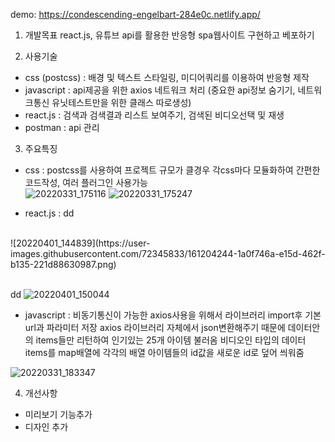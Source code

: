demo:  https://condescending-engelbart-284e0c.netlify.app/

1. 개발목표
react.js, 유튜브 api를 활용한 반응형 spa웹사이트 구현하고 베포하기

2. 사용기술
- css (postcss) : 배경 및 텍스트 스타일링, 미디어쿼리를 이용하여 반응형 제작
- javascript : api제공을 위한 axios 네트워크 처리 (중요한 api정보 숨기기, 네트워크통신 유닛테스트만을 위한 클래스 따로생성)
- react.js :  검색과 검색결과 리스트 보여주기, 검색된 비디오선택 및 재생 
- postman : api 관리

3. 주요특징
- css : postcss를 사용하여 프로젝트 규모가 클경우 각css마다 모듈화하여 간편한 코드작성, 여러 플러그인 사용가능 <br>
![20220331_175116](https://user-images.githubusercontent.com/72345833/161017102-54627baa-5205-4579-8ac4-5a0f8482737b.png)
![20220331_175247](https://user-images.githubusercontent.com/72345833/161017172-cf6f5b34-6930-4327-b6c8-498da85f0443.png)

- react.js : dd
<br>
![20220401_144839](https://user-images.githubusercontent.com/72345833/161204244-1a0f746a-e15d-462f-b135-221d88630987.png)

<br> dd
![20220401_150044](https://user-images.githubusercontent.com/72345833/161204257-bedffbce-1f49-4054-a17b-99f6ac1c1760.png)


- javascript : 
비동기통신이 가능한 axios사용을 위해서 라이브러리 import후 기본url과 파라미터 저장 
axios 라이브러리 자체에서 json변환해주기 때문에 데이터안의 items들만 리턴하여 인기있는 25개 아이템 불러옴
비디오인 타입의 데이터 items를 map배열에 각각의 배열 아이템들의 id값을 새로운 id로 덮어 씌워줌 <br>

![20220331_183347](https://user-images.githubusercontent.com/72345833/161024869-69d90842-352e-4c3f-b3c6-73031834aaec.png)





4. 개선사항
- 미리보기 기능추가 
- 디자인 추가
